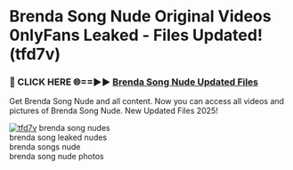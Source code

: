 # Brenda Song Nude Original Videos 0nlyFans Leaked - Files Updated! (tfd7v)

<h3>🔴 CLICK HERE 🌐==►► <a href="https://tinyurl.com/4mcuefdz" rel="nofollow">Brenda Song Nude Updated Files</a></h3>

Get Brenda Song Nude and all content. Now you can access all videos and pictures of Brenda Song Nude. New Updated Files 2025!

[![tfd7v](https://i.imgur.com/StAQSOY.gif)](https://tinyurl.com/4mcuefdz)
brenda song nudes<br>
brenda song leaked nudes<br>
brenda songs nude<br>
brenda song nude photos